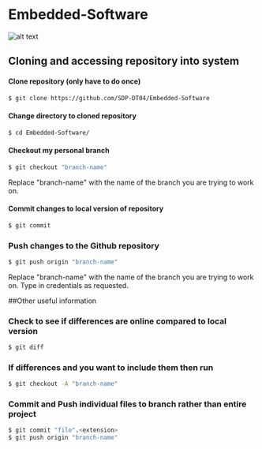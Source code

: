 # Embedded-Software

![alt text](https://assets-cdn.github.com/images/modules/logos_page/GitHub-Logo.png) <br />

## Cloning and accessing repository into system

#### Clone repository (only have to do once)
```sh
$ git clone https://github.com/SDP-DT04/Embedded-Software
```

#### Change directory to cloned repository
```sh
$ cd Embedded-Software/
```

#### Checkout my personal branch
```sh
$ git checkout "branch-name"
```
Replace "branch-name" with the name of the branch you are trying to work on.

#### Commit changes to local version of repository
```sh
$ git commit
```

### Push changes to the Github repository
```sh
$ git push origin "branch-name"
```
Replace "branch-name" with the name of the branch you are trying to work on. Type in credentials as requested.


##Other useful information


### Check to see if differences are online compared to local version
```sh
$ git diff
```

### If differences and you want to include them then run
```sh
$ git checkout -A "branch-name"
```

### Commit and Push individual files to branch rather than entire project
```sh
$ git commit "file".<extension>
$ git push origin "branch-name"
```

